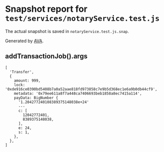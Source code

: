 # Snapshot report for `test/services/notaryService.test.js`

The actual snapshot is saved in `notaryService.test.js.snap`.

Generated by [AVA](https://ava.li).

## addTransactionJob().args

    [
      'Transfer',
      {
        amount: 999,
        lock: '0xde916ce0390bd5408b7a0a52aae818fd973858c7e9b5d368ec1e6a9b0db44cf9',
        metadata: '0x79ee611a8f7a448ca7406693beb1858a8ec7415a114',
        payData: BigNumber {
          '1.204277240108389375148038e+24'
          ---
          c: [
            12042772401,
            8389375148038,
          ],
          e: 24,
          s: 1,
        },
      },
    ]
